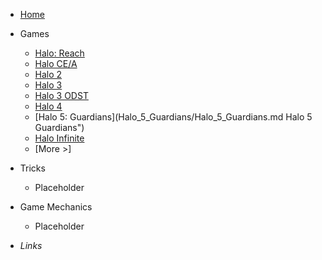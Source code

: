 <!-- _sidebar.md -->
- [Home](/#/ "Home")

- Games
    - [Halo: Reach](checkpoints/health-regen.md "Halo: Reach")
    - [Halo CE/A](HaloCE\AHaloCE.md "Halo CE/A")
    - [Halo 2](Halo_2/Halo2.md "Halo 2")
    - [Halo 3](Halo_3/Halo_3.md "Halo 3")
    - [Halo 3 ODST](Halo_3_ODST/Halo_3_ODST.md "Halo 3 ODST")
    - [Halo 4](Halo_4/Halo_4.md "Halo 4")
    - [Halo 5: Guardians](Halo_5_Guardians/Halo_5_Guardians.md Halo 5 Guardians")
    - [Halo Infinite](Halo_Infinite/Halo_Infinite.md "Halo Infinite")
    - [More >]

- Tricks
    - Placeholder

- Game Mechanics
    - Placeholder

- *Links*

